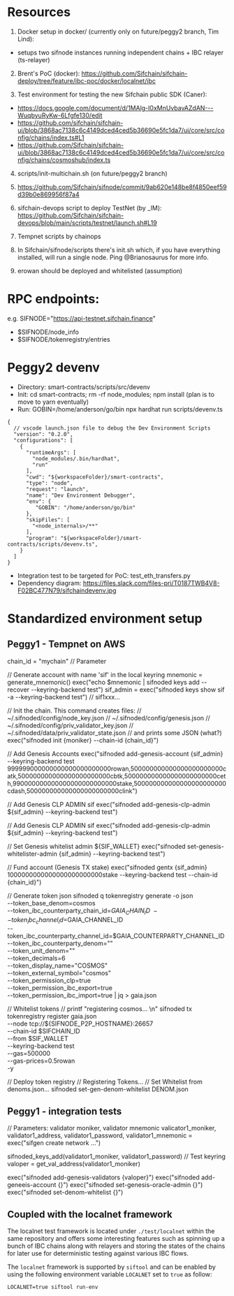 # Resources

1. Docker setup in docker/ (currently only on future/peggy2 branch, Tim Lind):

- setups two sifnode instances running independent chains + IBC relayer (ts-relayer)

2. Brent's PoC (docker): https://github.com/Sifchain/sifchain-deploy/tree/feature/ibc-poc/docker/localnet/ibc

3. Test environment for testing the new Sifchain public SDK (Caner):

- https://docs.google.com/document/d/1MAlg-I0xMnUvbavAZdAN---WuqbyuRyKw-6Lfgfe130/edit
- https://github.com/sifchain/sifchain-ui/blob/3868ac7138c6c4149dced4ced5b36690e5fc1da7/ui/core/src/config/chains/index.ts#L1
- https://github.com/Sifchain/sifchain-ui/blob/3868ac7138c6c4149dced4ced5b36690e5fc1da7/ui/core/src/config/chains/cosmoshub/index.ts

4. scripts/init-multichain.sh (on future/peggy2 branch)

5. https://github.com/Sifchain/sifnode/commit/9ab620e148be8f4850eef59d39b0e869956f87a4

6. sifchain-devops script to deploy TestNet (by \_IM): https://github.com/Sifchain/sifchain-devops/blob/main/scripts/testnet/launch.sh#L19

7. Tempnet scripts by chainops

8. In Sifchain/sifnode/scripts there's init.sh which, if you have everything installed, will run a single node. Ping
   @Brianosaurus for more info.

9. erowan should be deployed and whitelisted (assumption)

# RPC endpoints:

e.g. SIFNODE="https://api-testnet.sifchain.finance"

- $SIFNODE/node_info
- $SIFNODE/tokenregistry/entries

# Peggy2 devenv

- Directory: smart-contracts/scripts/src/devenv
- Init: cd smart-contracts; rm -rf node_modules; npm install (plan is to move to yarn eventually)
- Run: GOBIN=/home/anderson/go/bin npx hardhat run scripts/devenv.ts

```
{
  // vscode launch.json file to debug the Dev Environment Scripts
  "version": "0.2.0",
  "configurations": [
    {
      "runtimeArgs": [
        "node_modules/.bin/hardhat",
        "run"
      ],
      "cwd": "${workspaceFolder}/smart-contracts",
      "type": "node",
      "request": "launch",
      "name": "Dev Environment Debugger",
      "env": {
         "GOBIN": "/home/anderson/go/bin"
      },
      "skipFiles": [
        "<node_internals>/**"
      ],
      "program": "${workspaceFolder}/smart-contracts/scripts/devenv.ts",
    }
  ]
}
```

- Integration test to be targeted for PoC: test_eth_transfers.py
- Dependency diagram: https://files.slack.com/files-pri/T0187TWB4V8-F02BC477N79/sifchaindevenv.jpg

# Standardized environment setup

## Peggy1 - Tempnet on AWS

chain_id = "mychain" // Parameter

// Generate account with name 'sif' in the local keyring
mnemonic = generate_mnemonic()
exec("echo $mnemonic | sifnoded keys add --recover --keyring-backend test")
sif_admin = exec("sifnoded keys show sif -a --keyring-backend test") // sif1xxx...

// Init the chain. This command creates files:
// ~/.sifnoded/config/node_key.json
// ~/.sifnoded/config/genesis.json
// ~/.sifnoded/config/priv_validator_key.json
// ~/.sifnoded/data/priv_validator_state.json
// and prints some JSON (what?)
exec("sifnoded init {moniker} --chain-id {chain_id}")

// Add Genesis Accounts
exec("sifnoded add-genesis-account {sif_admin} --keyring-backend test 999999000000000000000000000rowan,500000000000000000000000catk,500000000000000000000000cbtk,500000000000000000000000ceth,990000000000000000000000000stake,500000000000000000000000cdash,500000000000000000000000clink")

// Add Genesis CLP ADMIN sif
exec("sifnoded add-genesis-clp-admin ${sif_admin} --keyring-backend test")

// Add Genesis CLP ADMIN sif
exec("sifnoded add-genesis-clp-admin ${sif_admin} --keyring-backend test")

// Set Genesis whitelist admin ${SIF_WALLET}
exec("sifnoded set-genesis-whitelister-admin {sif_admin} --keyring-backend test")

// Fund account (Genesis TX stake)
exec("sifnoded gentx {sif_admin} 1000000000000000000000000stake --keyring-backend test --chain-id {chain_id}")

// Generate token json
sifnoded q tokenregistry generate -o json \
 --token_base_denom=cosmos \
 --token_ibc_counterparty_chain_id=${GAIA_CHAIN_ID} \
   --token_ibc_channel_id=$GAIA_CHANNEL_ID \
 --token_ibc_counterparty_channel_id=$GAIA_COUNTERPARTY_CHANNEL_ID \
 --token_ibc_counterparty_denom="" \
 --token_unit_denom="" \
 --token_decimals=6 \
 --token_display_name="COSMOS" \
 --token_external_symbol="cosmos" \
 --token_permission_clp=true \
 --token_permission_ibc_export=true \
 --token_permission_ibc_import=true | jq > gaia.json

// Whitelist tokens
// printf "registering cosmos... \n"
sifnoded tx tokenregistry register gaia.json \
 --node tcp://${SIFNODE_P2P_HOSTNAME}:26657 \
 --chain-id $SIFCHAIN_ID \
 --from $SIF_WALLET \
 --keyring-backend test \
 --gas=500000 \
 --gas-prices=0.5rowan \
 -y

// Deploy token registry
// Registering Tokens...
// Set Whitelist from denoms.json...
sifnoded set-gen-denom-whitelist DENOM.json

## Peggy1 - integration tests

// Parameters: validator moniker, validator mnemonic
valicator1_moniker, validator1_address, validator1_password, validator1_mnemonic = exec("sifgen create network ...")

sifnoded_keys_add(validator1_moniker, validator1_password) // Test keyring
valoper = get_val_address(validator1_moniker)

exec("sifnoded add-genesis-validators {valoper}")
exec("sifnoded add-geneeis-account {}")
exec("sifnoded set-genesis-oracle-admin {}")
exec("sifnoded set-denom-whitelist {}")

## Coupled with the localnet framework

The localnet test framework is located under `./test/localnet` within the same repository and offers some interesting features such as spinning up a bunch of IBC chains along with relayers and storing the states of the chains for later use for deterministic testing against various IBC flows.

The `localnet` framework is supported by `siftool` and can be enabled by using the following environment variable `LOCALNET` set to `true` as follow:

```
LOCALNET=true siftool run-env
```
